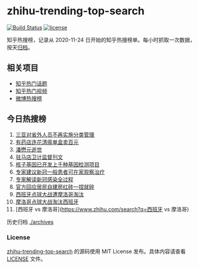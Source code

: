# zhihu-trending-top-search

[![Build Status](https://github.com/justjavac/zhihu-trending-top-search/workflows/ci/badge.svg?branch=main)](https://github.com/justjavac/zhihu-trending-top-search/actions)
[![license](https://img.shields.io/github/license/justjavac/zhihu-trending-top-search)](https://github.com/justjavac/zhihu-trending-top-search/blob/main/LICENSE)

知乎热搜榜，记录从 2020-11-24 日开始的知乎热搜榜单。每小时抓取一次数据，按天[归档](./archives)。

## 相关项目

- [知乎热门话题](https://github.com/justjavac/zhihu-trending-hot-questions)
- [知乎热门视频](https://github.com/justjavac/zhihu-trending-hot-video)
- [微博热搜榜](https://github.com/justjavac/weibo-trending-hot-search)

## 今日热搜榜

<!-- BEGIN -->
<!-- 最后更新时间 Wed Dec 07 2022 03:06:20 GMT+0800 (China Standard Time) -->

1. [三亚对省外人员不再实施分类管理](https://www.zhihu.com/search?q=三亚对省外人员不再实施分类管理)
1. [有药店连花清瘟单盒卖百元](https://www.zhihu.com/search?q=有药店连花清瘟单盒卖百元)
1. [潘懋元逝世](https://www.zhihu.com/search?q=潘懋元逝世)
1. [驻马店卫计监督刊文](https://www.zhihu.com/search?q=驻马店卫计监督刊文)
1. [核子基因已开发上千种基因检测项目](https://www.zhihu.com/search?q=核子基因已开发上千种基因检测项目)
1. [专家建议新冠一般患者可在家观察治疗](https://www.zhihu.com/search?q=专家建议新冠一般患者可在家观察治疗)
1. [专家解读新冠感染全过程](https://www.zhihu.com/search?q=专家解读新冠感染全过程)
1. [官方回应居民自建房红砖一捏就碎](https://www.zhihu.com/search?q=官方回应居民自建房红砖一捏就碎)
1. [西班牙点球大战遭摩洛哥淘汰](https://www.zhihu.com/search?q=西班牙点球大战遭摩洛哥淘汰)
1. [摩洛哥点球大战淘汰西班牙](https://www.zhihu.com/search?q=摩洛哥点球大战淘汰西班牙)
1. [西班牙 vs 摩洛哥](https://www.zhihu.com/search?q=西班牙 vs 摩洛哥)

<!-- END -->

历史归档 [./archives](./archives)

### License

[zhihu-trending-top-search](https://github.com/justjavac/zhihu-trending-top-search)
的源码使用 MIT License 发布。具体内容请查看 [LICENSE](./LICENSE) 文件。
